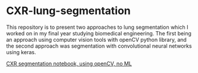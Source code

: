 # CXR-lung-segmentation
This repository is to present two approaches to lung segmentation  which I worked on in my final year studying biomedical engineering. The first being an approach using computer vision tools with openCV python library, and the second approach was segmentation with convolutional neural networks using keras.

[CXR segmentation notebook, using openCV, no ML](https://nbviewer.jupyter.org/github/ilaiw/CXR-lung-segmentation/blob/master/CXR-seg-openCV.ipynb)

